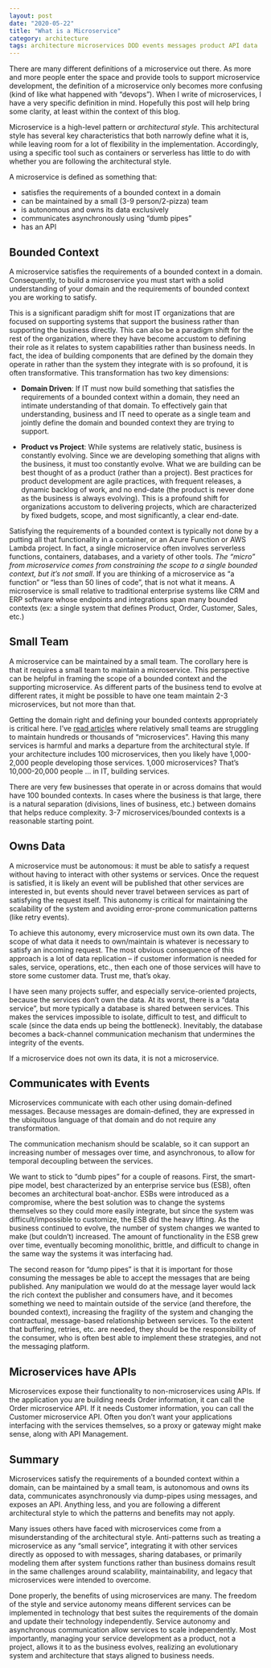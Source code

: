 ```yaml
---
layout: post
date: "2020-05-22"
title: "What is a Microservice"
category: architecture
tags: architecture microservices DDD events messages product API data
---
```


There are many different definitions of a microservice out there. As more and more people enter the space and provide tools to support microservice development, the definition of a microservice only becomes more confusing (kind of like what happened with “devops”). When I write of microservices, I have a very specific definition in mind. Hopefully this post will help bring some clarity, at least within the context of this blog.

Microservice is a high-level pattern or *architectural style*. This architectural style has several key characteristics that both narrowly define what it is, while leaving room for a lot of flexibility in the implementation. Accordingly, using a specific tool such as containers or serverless has little to do with whether you are following the architectural style.

A microservice is defined as something that:
- satisfies the requirements of a bounded context in a domain
- can be maintained by a small (3-9 person/2-pizza) team
- is autonomous and owns its data exclusively
- communicates asynchronously using “dumb pipes”
- has an API

## Bounded Context

A microservice satisfies the requirements of a bounded context in a domain. Consequently, to build a microservice you must start with a solid understanding of your domain and the requirements of bounded context you are working to satisfy.

This is a significant paradigm shift for most IT organizations that are focused on supporting systems that support the business rather than supporting the business directly. This can also be a paradigm shift for the rest of the organization, where they have become accustom to defining their role as it relates to system capabilities rather than business needs. In fact, the idea of building components that are defined by the domain they operate in rather than the system they integrate with is so profound, it is often transformative. This transformation has two key dimensions:

- **Domain Driven**: If IT must now build something that satisfies the requirements of a bounded context within a domain, they need an intimate understanding of that domain. To effectively gain that understanding, business and IT need to operate as a single team and jointly define the domain and bounded context they are trying to support.

- **Product vs Project**: While systems are relatively static, business is constantly evolving. Since we are developing something that aligns with the business, it must too constantly evolve. What we are building can be best thought of as a product (rather than a project). Best practices for product development are agile practices, with frequent releases, a dynamic backlog of work, and no end-date (the product is never done as the business is always evolving). This is a profound shift for organizations accustom to delivering projects, which are characterized by fixed budgets, scope, and most significantly, a clear end-date.

Satisfying the requirements of a bounded context is typically not done by a putting all that functionality in a container, or an Azure Function or AWS Lambda project. In fact, a single microservice often involves serverless functions, containers, databases, and a variety of other tools. *The “micro” from microservice comes from constraining the scope to a single bounded context, but it’s not small*. If you are thinking of a microservice as “a function” or “less than 50 lines of code”, that is not what it means. A microservice is small relative to traditional enterprise systems like CRM and ERP software whose endpoints and integrations span many bounded contexts (ex: a single system that defines Product, Order, Customer, Sales, etc.)

## Small Team

A microservice can be maintained by a small team. The corollary here is that it requires a small team to maintain a microservice. This perspective can be helpful in framing the scope of a bounded context and the supporting microservice. As different parts of the business tend to evolve at different rates, it might be possible to have one team maintain 2-3 microservices, but not more than that.

Getting the domain right and defining your bounded contexts appropriately is critical here. I’ve [read articles](https://segment.com/blog/goodbye-microservices/) where relatively small teams are struggling to maintain hundreds or thousands of “microservices”. Having this many services is harmful and marks a departure from the architectural style. If your architecture includes 100 microservices, then you likely have 1,000-2,000 people developing those services. 1,000 microservices? That’s 10,000-20,000 people … in IT, building services.

There are very few businesses that operate in or across domains that would have 100 bounded contexts. In cases where the business is that large, there is a natural separation (divisions, lines of business, etc.) between domains that helps reduce complexity. 3-7 microservices/bounded contexts is a reasonable starting point.

## Owns Data

A microservice must be autonomous: it must be able to satisfy a request without having to interact with other systems or services. Once the request is satisfied, it is likely an event will be published that other services are interested in, but events should never travel between services as part of satisfying the request itself. This autonomy is critical for maintaining the scalability of the system and avoiding error-prone communication patterns (like retry events).

To achieve this autonomy, every microservice must own its own data. The scope of what data it needs to own/maintain is whatever is necessary to satisfy an incoming request. The most obvious consequence of this approach is a lot of data replication – if customer information is needed for sales, service, operations, etc., then each one of those services will have to store some customer data. Trust me, that’s okay.

I have seen many projects suffer, and especially service-oriented projects, because the services don’t own the data. At its worst, there is a “data service”, but more typically a database is shared between services. This makes the services impossible to isolate, difficult to test, and difficult to scale (since the data ends up being the bottleneck). Inevitably, the database becomes a back-channel communication mechanism that undermines the integrity of the events.

If a microservice does not own its data, it is not a microservice.

## Communicates with Events

Microservices communicate with each other using domain-defined messages. Because messages are domain-defined, they are expressed in the ubiquitous language of that domain and do not require any transformation.

The communication mechanism should be scalable, so it can support an increasing number of messages over time, and asynchronous, to allow for temporal decoupling between the services.

We want to stick to “dumb pipes” for a couple of reasons. First, the smart-pipe model, best characterized by an enterprise service bus (ESB), often becomes an architectural boat-anchor. ESBs were introduced as a compromise, where the best solution was to change the systems themselves so they could more easily integrate, but since the system was difficult/impossible to customize, the ESB did the heavy lifting. As the business continued to evolve, the number of system changes we wanted to make (but couldn’t) increased. The amount of functionality in the ESB grew over time, eventually becoming monolithic, brittle, and difficult to change in the same way the systems it was interfacing had.

The second reason for “dump pipes” is that it is important for those consuming the messages be able to accept the messages that are being published. Any manipulation we would do at the message layer would lack the rich context the publisher and consumers have, and it becomes something we need to maintain outside of the service (and therefore, the bounded context), increasing the fragility of the system and changing the contractual, message-based relationship between services. To the extent that buffering, retries, etc. are needed, they should be the responsibility of the consumer, who is often best able to implement these strategies, and not the messaging platform.

## Microservices have APIs

Microservices expose their functionality to non-microservices using APIs. If the application you are building needs Order information, it can call the Order microservice API. If it needs Customer information, you can call the Customer microservice API. Often you don’t want your applications interfacing with the services themselves, so a proxy or gateway might make sense, along with API Management.

## Summary

Microservices satisfy the requirements of a bounded context within a domain, can be maintained by a small team, is autonomous and owns its data, communicates asynchronously via dump-pipes using messages, and exposes an API. Anything less, and you are following a different architectural style to which the patterns and benefits may not apply.

Many issues others have faced with microservices come from a misunderstanding of the architectural style. Anti-patterns such as treating a microservice as any “small service”, integrating it with other services directly as opposed to with messages, sharing databases, or primarily modeling them after system functions rather than business domains result in the same challenges around scalability, maintainability, and legacy that microservices were intended to overcome.

Done properly, the benefits of using microservices are many. The freedom of the style and service autonomy means different services can be implemented in technology that best suites the requirements of the domain and update their technology independently. Service autonomy and asynchronous communication allow services to scale independently. Most importantly, managing your service development as a product, not a project, allows it to as the business evolves, realizing an evolutionary system and architecture that stays aligned to business needs.
